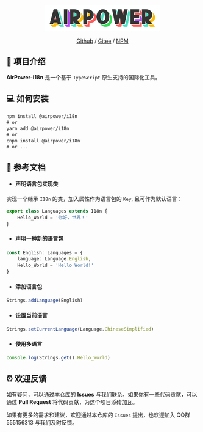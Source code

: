 <p align="center">
  <img width="300" src="assets/airpower-bg.svg"/>
</p>


<p align="center">
<a href="https://github.com/AirPowerTeam/AirPower-i18n">Github</a> /
<a href="https://gitee.com/air-power/AirPower-i18n">Gitee</a> /
<a href="https://www.npmjs.com/package/@airpower/i18n">NPM</a>
</p>

## 🎉 项目介绍

**AirPower-i18n** 是一个基于 `TypeScript` 原生支持的国际化工具。

## 💻 如何安装

```shell
npm install @airpower/i18n
# or
yarn add @airpower/i18n
# or
cnpm install @airpower/i18n
# or ...
```

## 📖 参考文档

- #### 声明语言包实现类

实现一个继承 `I18n` 的类，加入属性作为语言包的 `Key`, 且可作为默认语言：

```ts
export class Languages extends I18n {
    Hello_World = '你好，世界！'
}
```

- #### 声明一种新的语言包

```ts
const English: Languages = {
    language: Language.English,
    Hello_World = 'Hello World!'
}
```

- #### 添加语言包

```ts
Strings.addLanguage(English)
```

- #### 设置当前语言

```ts
Strings.setCurrentLanguage(Language.ChineseSimplified)
```

- #### 使用多语言

```ts
console.log(Strings.get().Hello_World)
```

## ⏰ 欢迎反馈

如有疑问，可以通过本仓库的 **Issues** 与我们联系，如果你有一些代码贡献，可以通过 **Pull Request** 将代码贡献，为这个项目添砖加瓦。

如果有更多的需求和建议，欢迎通过本仓库的 `Issues` 提出，也欢迎加入 QQ群 555156313 与我们及时反馈。
